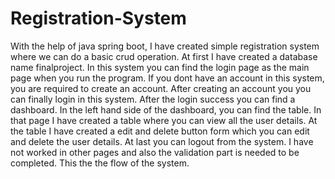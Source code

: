 # Registration-System
With the help of java spring boot, I have created simple registration system where we can do a basic crud operation.
At first I have created a database name finalproject. In this system you can find the login page as the main page when you run the program. If you dont have an account in this system, you are required to create an account. After creating an account you you can finally login in this system. After the login success you can find a dashboard. In the left hand side of the dashboard, you can find the table. In that page I have created a table where you can view all the user details. At the table I have created a edit and delete button form which you can edit and delete the user details. At last you can logout from the system.
I have not worked in other pages and also the validation part is needed to be completed. 
This the the flow of the system.
